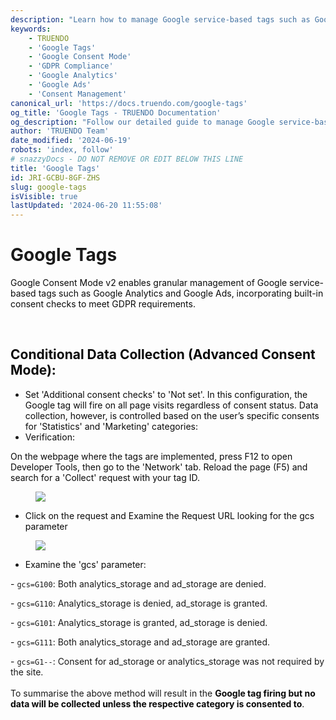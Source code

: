 ```yaml
---
description: "Learn how to manage Google service-based tags such as Google Analytics and Google Ads with Google  Consent Mode v2. Follow our guide to configure consent checks and ensure compliance with GDPR.  Last updated June 19, 2024.\n"
keywords:
    - TRUENDO
    - 'Google Tags'
    - 'Google Consent Mode'
    - 'GDPR Compliance'
    - 'Google Analytics'
    - 'Google Ads'
    - 'Consent Management'
canonical_url: 'https://docs.truendo.com/google-tags'
og_title: 'Google Tags - TRUENDO Documentation'
og_description: "Follow our detailed guide to manage Google service-based tags with Google Consent Mode v2. Learn how to  configure consent checks for Google Analytics and Google Ads to ensure GDPR compliance.\n"
author: 'TRUENDO Team'
date_modified: '2024-06-19'
robots: 'index, follow'
# snazzyDocs - DO NOT REMOVE OR EDIT BELOW THIS LINE
title: 'Google Tags'
id: JRI-GCBU-8GF-ZHS
slug: google-tags
isVisible: true
lastUpdated: '2024-06-20 11:55:08'
---
```

# Google Tags

<span style="color:rgba(10,10,10,1);">Google Consent Mode v2 enables granular management of Google service-based tags such as Google Analytics and Google Ads, incorporating built-in consent checks to meet GDPR requirements.</span>

<br />

## <span style="color:rgba(10,10,10,1);">Conditional Data Collection (Advanced Consent Mode):</span>

-   <span style="color:rgba(10,10,10,1);">Set 'Additional consent checks' to 'Not set'. In this configuration, the Google tag will fire on all page visits regardless of consent status. Data collection, however, is controlled based on the user’s specific consents for 'Statistics' and 'Marketing' categories:</span>
-   <span style="color:rgba(10,10,10,1);">Verification:</span>

<span style="color:rgba(10,10,10,1);">On the webpage where the tags are implemented, press F12 to open Developer Tools, then go to the 'Network' tab. Reload the page (F5) and search for a 'Collect' request with your tag ID.</span>

<figure><img src="https://app.snazzydocs.com/storage/users/hEfI2V55cVTdM5ty/docs/G2IomO8914MUXZZJ/images/FdRxLu2uMXUtNwr4NWPt.png"></figure>

-   <span style="color:rgba(10,10,10,1);">Click on the request and Examine the Request URL looking for the gcs parameter</span>

<figure><img src="https://app.snazzydocs.com/storage/users/hEfI2V55cVTdM5ty/docs/G2IomO8914MUXZZJ/images/ul0XQPou0ifTmKNCbj8z.png"></figure>

-   <span style="color:rgba(10,10,10,1);">Examine the 'gcs' parameter:</span>

<span style="color:rgba(10,10,10,1);">- </span> `gcs=G100`: Both analytics\_storage and ad\_storage are denied.

<span style="color:rgba(10,10,10,1);">- </span> `gcs=G110`: Analytics\_storage is denied, ad\_storage is granted.

<span style="color:rgba(10,10,10,1);">- </span> `gcs=G101`: Analytics\_storage is granted, ad\_storage is denied.

<span style="color:rgba(10,10,10,1);">- </span> `gcs=G111`: Both analytics\_storage and ad\_storage are granted.

<span style="color:rgba(10,10,10,1);">- </span> `gcs=G1--`: Consent for ad\_storage or analytics\_storage was not required by the site.<br />
<br />
To summarise the above method will result in the **<span style="color:rgba(10,10,10,1);">Google tag firing but no data will be collected unless the respective category is consented to</span>**<span style="color:rgba(10,10,10,1);">.</span>

<br />

<br />